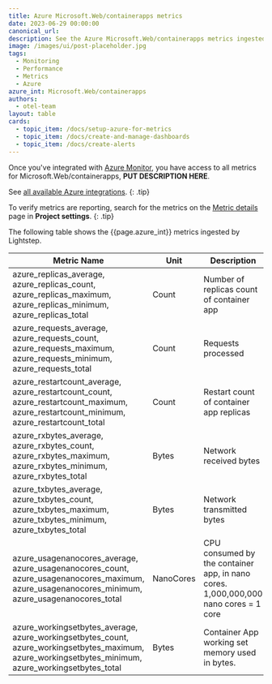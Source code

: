 ```yaml
---
title: Azure Microsoft.Web/containerapps metrics
date: 2023-06-29 00:00:00
canonical_url:
description: See the Azure Microsoft.Web/containerapps metrics ingested by Lightstep Observability
image: /images/ui/post-placeholder.jpg
tags:
  - Monitoring
  - Performance
  - Metrics
  - Azure
azure_int: Microsoft.Web/containerapps
authors:
  - otel-team
layout: table
cards:
  - topic_item: /docs/setup-azure-for-metrics
  - topic_item: /docs/create-and-manage-dashboards
  - topic_item: /docs/create-alerts
---
```

Once you've integrated with [Azure Monitor](/docs/setup-azure-for-metrics), you have access to all metrics for Microsoft.Web/containerapps, **PUT DESCRIPTION HERE**. 

See [all available Azure integrations](/docs/azure-metrics).
{: .tip}

To verify metrics are reporting, search for the metrics on the [Metric details](/docs/manage-metric-details) page in **Project settings**.
{: .tip}

The following table shows the {{page.azure_int}} metrics ingested by Lightstep.
<table class="table-aws">
<colgroup><col span="1" style="width: 35%;" /><col span="1" style="width: 15%;" /><col span="1" style="width: 35%;" /></colgroup>
  <thead>
    <th>Metric Name</th>
    <th>Unit</th>
    <th>Description</th>
  </thead>
  <tr>
    <td>azure_replicas_average, azure_replicas_count, azure_replicas_maximum, azure_replicas_minimum, azure_replicas_total</td>
    <td>Count</td>
    <td>Number of replicas count of container app</td>
  </tr>
  <tr>
    <td>azure_requests_average, azure_requests_count, azure_requests_maximum, azure_requests_minimum, azure_requests_total</td>
    <td>Count</td>
    <td>Requests processed</td>
  </tr>
  <tr>
    <td>azure_restartcount_average, azure_restartcount_count, azure_restartcount_maximum, azure_restartcount_minimum, azure_restartcount_total</td>
    <td>Count</td>
    <td>Restart count of container app replicas</td>
  </tr>
  <tr>
    <td>azure_rxbytes_average, azure_rxbytes_count, azure_rxbytes_maximum, azure_rxbytes_minimum, azure_rxbytes_total</td>
    <td>Bytes</td>
    <td>Network received bytes</td>
  </tr>
  <tr>
    <td>azure_txbytes_average, azure_txbytes_count, azure_txbytes_maximum, azure_txbytes_minimum, azure_txbytes_total</td>
    <td>Bytes</td>
    <td>Network transmitted bytes</td>
  </tr>
  <tr>
    <td>azure_usagenanocores_average, azure_usagenanocores_count, azure_usagenanocores_maximum, azure_usagenanocores_minimum, azure_usagenanocores_total</td>
    <td>NanoCores</td>
    <td>CPU consumed by the container app, in nano cores. 1,000,000,000 nano cores = 1 core</td>
  </tr>
  <tr>
    <td>azure_workingsetbytes_average, azure_workingsetbytes_count, azure_workingsetbytes_maximum, azure_workingsetbytes_minimum, azure_workingsetbytes_total</td>
    <td>Bytes</td>
    <td>Container App working set memory used in bytes.</td>
  </tr>
</table>
